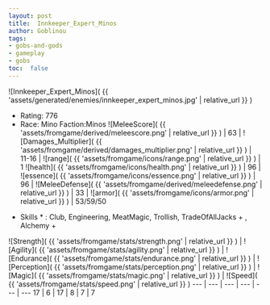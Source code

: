 ```yaml
---
layout: post
title:  Innkeeper_Expert_Minos
author: Goblinou
tags:
- gobs-and-gods
- gameplay
- gobs
toc:  false
---
```


![Innkeeper_Expert_Minos]( {{ 'assets/generated/enemies/innkeeper_expert_minos.jpg' | relative_url }} )
- Rating: 776
- Race: Mino  Faction:Minos
![MeleeScore]( {{ 'assets/fromgame/derived/meleescore.png' | relative_url }} ) | 63 | ![Damages_Multiplier]( {{ 'assets/fromgame/derived/damages_multiplier.png' | relative_url }} ) | 11-16 | ![range]( {{ 'assets/fromgame/icons/range.png' | relative_url }} ) | 1
![health]( {{ 'assets/fromgame/icons/health.png' | relative_url }} ) | 96 | ![essence]( {{ 'assets/fromgame/icons/essence.png' | relative_url }} ) | 96 | ![MeleeDefense]( {{ 'assets/fromgame/derived/meleedefense.png' | relative_url }} ) | 33 | ![armor]( {{ 'assets/fromgame/icons/armor.png' | relative_url }} ) | 53/59/50
* Skills * : Club, Engineering, MeatMagic, Trollish, TradeOfAllJacks + , Alchemy + 

![Strength]( {{ 'assets/fromgame/stats/strength.png' | relative_url }} ) | ![Agility]( {{ 'assets/fromgame/stats/agility.png' | relative_url }} ) | ![Endurance]( {{ 'assets/fromgame/stats/endurance.png' | relative_url }} ) | ![Perception]( {{ 'assets/fromgame/stats/perception.png' | relative_url }} ) | ![Magic]( {{ 'assets/fromgame/stats/magic.png' | relative_url }} ) | ![Speed]( {{ 'assets/fromgame/stats/speed.png' | relative_url }} )
--- | --- | --- | --- | --- | ---
17 | 6 | 17 | 8 | 7 | 7
